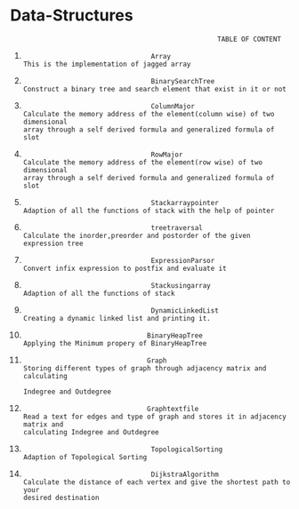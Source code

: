 # Data-Structures
                                                        TABLE OF CONTENT

 1.                                     Array                                            This is the implementation of jagged array
 2.                                     BinarySearchTree                                 Construct a binary tree and search element that exist in it or not  
 3.                                     ColumnMajor                                      Calculate the memory address of the element(column wise) of two dimensional                                                                                            array through a self derived formula and generalized formula of slot
 4.                                     RowMajor                                         Calculate the memory address of the element(row wise) of two dimensional                                                                                               array through a self derived formula and generalized formula of slot
 5.                                     Stackarraypointer                                Adaption of all the functions of stack with the help of pointer
 6.                                     treetraversal                                    Calculate the inorder,preorder and postorder of the given expression tree
 7.                                     ExpressionParsor                                 Convert infix expression to postfix and evaluate it
 8.                                     Stackusingarray                                  Adaption of all the functions of stack
 9.                                     DynamicLinkedList                                Creating a dynamic linked list and printing it.
 10.                                    BinaryHeapTree                                   Applying the Minimum propery of BinaryHeapTree
 11.                                    Graph                                            Storing different types of graph through adjacency matrix and calculating  
                                                                                         Indegree and Outdegree
 12.                                    Graphtextfile                                    Read a text for edges and type of graph and stores it in adjacency matrix and                                                                                          calculating Indegree and Outdegree
13.                                     TopologicalSorting                               Adaption of Topological Sorting
14.                                     DijkstraAlgorithm                                Calculate the distance of each vertex and give the shortest path to your                                                                                                desired destination
